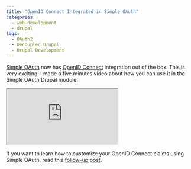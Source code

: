 ```yaml
---
title: "OpenID Connect Integrated in Simple OAuth"
categories:
  - web-development
  - drupal
tags:
  - OAuth2
  - Decoupled Drupal
  - Drupal Development
---
```

[Simple OAuth](https://www.drupal.org/project/simple_oauth) now has [OpenID Connect](https://openid.net/connect)
integration out of the box. This is very exciting! I made a five minutes video about how you can use
it in the Simple OAuth Drupal module.

<!-- more -->

<div class="video-wrapper"><iframe allowfullscreen src='https://youtube.com/embed/tBpVLq_okic'></iframe></div>

If you want to learn how to customize your OpenID Connect claims using Simple OAuth, read this
[follow-up post](https://mateuaguilo.com/web-development/drupal/2020/09/27/customize-claims-openid-connect/).
